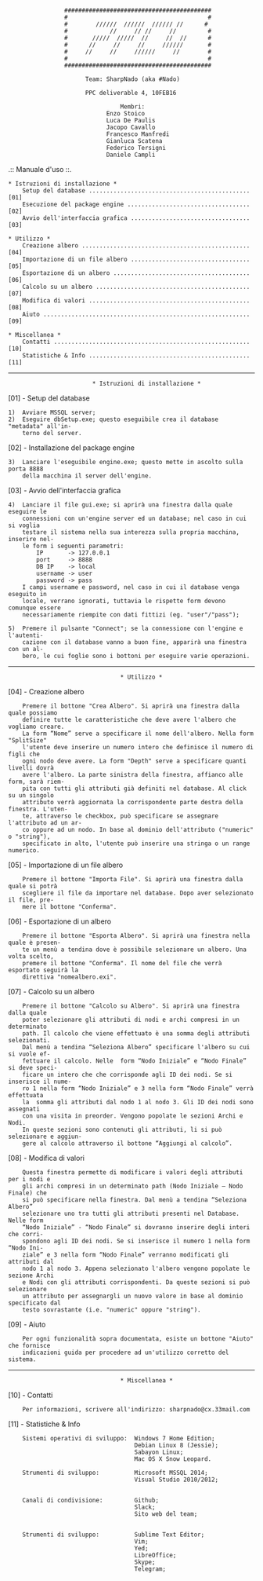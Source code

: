                             
                    ##########################################
                    #                                        #
                    #        //////  //////  ////// //      #
                    #            //     // //     //         #
                    #       /////  /////  //     //  //      #
                    #      //     //     //     //////       #
                    #     //     //     //////     //        #
                    #                                        #
                    ##########################################

                          Team: SharpNado (aka #Nado)

                          PPC deliverable 4, 10FEB16

                                    Membri:     
                                Enzo Stoico
                                Luca De Paulis
                                Jacopo Cavallo
                                Francesco Manfredi
                                Gianluca Scatena
                                Federico Tersigni
                                Daniele Campli

 
 .:: Manuale d'uso ::.

    * Istruzioni di installazione *
        Setup del database .............................................. [01]
        Esecuzione del package engine ................................... [02]
        Avvio dell'interfaccia grafica .................................. [03]

    * Utilizzo *
        Creazione albero ................................................ [04]
        Importazione di un file albero .................................. [05]
        Esportazione di un albero ....................................... [06]
        Calcolo su un albero ............................................ [07]
        Modifica di valori .............................................. [08]
        Aiuto ........................................................... [09]

    * Miscellanea *
        Contatti ........................................................ [10]
        Statistiche & Info .............................................. [11]


-------------------------------------------------------------------------------------

                            * Istruzioni di installazione *


[01] - Setup del database

    1)  Avviare MSSQL server;
    2)  Eseguire dbSetup.exe; questo eseguibile crea il database "metadata" all'in-
        terno del server.



[02] - Installazione del package engine

    3)  Lanciare l'eseguibile engine.exe; questo mette in ascolto sulla porta 8888
        della macchina il server dell'engine.



[03] - Avvio dell'interfaccia grafica

    4)  Lanciare il file gui.exe; si aprirà una finestra dalla quale eseguire le
        connessioni con un'engine server ed un database; nel caso in cui si voglia
        testare il sistema nella sua interezza sulla propria macchina, inserire nel-
        le form i seguenti parametri:
            IP       -> 127.0.0.1
            port     -> 8888
            DB IP    -> local
            username -> user
            password -> pass
        I campi username e password, nel caso in cui il database venga eseguito in
        locale, verrano ignorati, tuttavia le rispette form devono comunque essere
        necessariamente riempite con dati fittizi (eg. "user"/"pass");
        
    5)  Premere il pulsante "Connect"; se la connessione con l'engine e l'autenti-
        cazione con il database vanno a buon fine, apparirà una finestra con un al-
        bero, le cui foglie sono i bottoni per eseguire varie operazioni.

-------------------------------------------------------------------------------------

                                    * Utilizzo *
                                    
[04] - Creazione albero
    
        Premere il bottone "Crea Albero". Si aprirà una finestra dalla quale possiamo
        definire tutte le caratteristiche che deve avere l'albero che vogliamo creare.
        La form “Nome” serve a specificare il nome dell'albero. Nella form "SplitSize"
        l'utente deve inserire un numero intero che definisce il numero di figli che 
        ogni nodo deve avere. La form "Depth" serve a specificare quanti livelli dovrà
        avere l'albero. La parte sinistra della finestra, affianco alle form, sarà riem-
        pita con tutti gli attributi già definiti nel database. Al click su un singolo
        attributo verrà aggiornata la corrispondente parte destra della finestra. L'uten-
        te, attraverso le checkbox, può specificare se assegnare l'attributo ad un ar-
        co oppure ad un nodo. In base al dominio dell'attributo ("numeric" o "string"),
        specificato in alto, l'utente può inserire una stringa o un range numerico.


[05] - Importazione di un file albero
        
        Premere il bottone "Importa File". Si aprirà una finestra dalla quale si potrà
        scegliere il file da importare nel database. Dopo aver selezionato il file, pre-
        mere il bottone "Conferma".


[06] - Esportazione di un albero
        
        Premere il bottone "Esporta Albero". Si aprirà una finestra nella quale è presen-
        te un menù a tendina dove è possibile selezionare un albero. Una volta scelto,
        premere il bottone "Conferma". Il nome del file che verrà esportato seguirà la
        direttiva "nomealbero.exi".


[07] - Calcolo su un albero
        
        Premere il bottone "Calcolo su Albero". Si aprirà una finestra dalla quale
        poter selezionare gli attributi di nodi e archi compresi in un determinato
        path. Il calcolo che viene effettuato è una somma degli attributi selezionati.
        Dal menù a tendina “Seleziona Albero” specificare l'albero su cui si vuole ef-
        fettuare il calcolo. Nelle  form “Nodo Iniziale” e “Nodo Finale” si deve speci-
        ficare un intero che che corrisponde agli ID dei nodi. Se si inserisce il nume-
        ro 1 nella form “Nodo Iniziale” e 3 nella form “Nodo Finale” verrà effettuata 
        la  somma gli attributi dal nodo 1 al nodo 3. Gli ID dei nodi sono assegnati 
        con una visita in preorder. Vengono popolate le sezioni Archi e Nodi.
        In queste sezioni sono contenuti gli attributi, li si può selezionare e aggiun-
        gere al calcolo attraverso il bottone “Aggiungi al calcolo”.


[08] - Modifica di valori

        Questa finestra permette di modificare i valori degli attributi per i nodi e 
        gli archi compresi in un determinato path (Nodo Iniziale – Nodo Finale) che 
        si può specificare nella finestra. Dal menù a tendina “Seleziona Albero” 
        selezionare uno tra tutti gli attributi presenti nel Database. Nelle form 
        “Nodo Iniziale” - “Nodo Finale” si dovranno inserire degli interi che corri-
        spondono agli ID dei nodi. Se si inserisce il numero 1 nella form “Nodo Ini-
        ziale” e 3 nella form “Nodo Finale” verranno modificati gli attributi dal 
        nodo 1 al nodo 3. Appena selezionato l'albero vengono popolate le sezione Archi
        e Nodi con gli attributi corrispondenti. Da queste sezioni si può selezionare
        un attributo per assegnargli un nuovo valore in base al dominio specificato dal
        testo sovrastante (i.e. "numeric" oppure "string").


[09] - Aiuto

        Per ogni funzionalità sopra documentata, esiste un bottone "Aiuto" che fornisce
        indicazioni guida per procedere ad un'utilizzo corretto del sistema.

-------------------------------------------------------------------------------------

                                    * Miscellanea *
[10] - Contatti
        
        Per informazioni, scrivere all'indirizzo: sharpnado@cx.33mail.com


[11] - Statistiche & Info
        
        Sistemi operativi di sviluppo:  Windows 7 Home Edition; 
                                        Debian Linux 8 (Jessie);
                                        Sabayon Linux; 
                                        Mac OS X Snow Leopard.

        Strumenti di sviluppo:          Microsoft MSSQL 2014;
                                        Visual Studio 2010/2012;
                                        

        Canali di condivisione:         Github;
                                        Slack;
                                        Sito web del team;
                                        
                                    
        Strumenti di sviluppo:          Sublime Text Editor;
                                        Vim;
                                        Yed;
                                        LibreOffice;
                                        Skype;
                                        Telegram;

